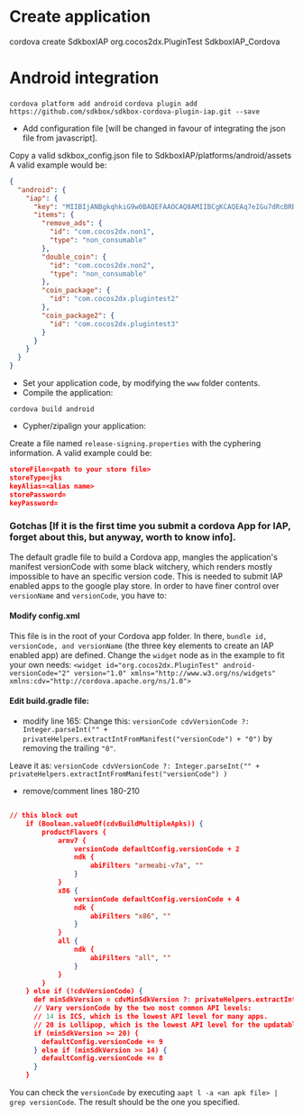 # Create application

cordova create SdkboxIAP org.cocos2dx.PluginTest SdkboxIAP_Cordova

# Android integration

`cordova platform add android`
`cordova plugin add https://github.com/sdkbox/sdkbox-cordova-plugin-iap.git --save`

* Add configuration file [will be changed in favour of integrating the json file from javascript].

Copy a valid sdkbox_config.json file to SdkboxIAP/platforms/android/assets
A valid example would be:
```json
{
  "android": {
    "iap": {
      "key": "MIIBIjANBgkqhkiG9w0BAQEFAAOCAQ8AMIIBCgKCAQEAq7eIGu7dRcBRBSC05cYvxjBMd7cqq9w6++1er+cqO2tyWPtWB4vuTkliq4k/Fkylx5UMfptdOYOW8ENgQyVucs/NyuOAGmve4j5JFhLPcLa6LjO2HUSY6zk04DRR9Zw7YPET4WAezZTz8jYMGhPG08HYltVj8cmSpSFWd1nI0pGOJoLQIMkIkXplgnPQRbMpuOu70vnQQBS1RFcoFT7OjaV8U0cfJzMoS1TMkGqaJKks2T+qOBNTtkXzge92EnvYIkhpCfN98dj6aQmETNp5yj5Fa+jcbAVF8dy5xymJwioL89XQKfKkGR+P6ESMoBEPfIZYIlMU8EUwmC+UKGLujQIDAQAB",
      "items": {
        "remove_ads": {
          "id": "com.cocos2dx.non1",
          "type": "non_consumable"
        },
        "double_coin": {
          "id": "com.cocos2dx.non2",
          "type": "non_consumable"
        },
        "coin_package": {
          "id": "com.cocos2dx.plugintest2"
        },
        "coin_package2": {
          "id": "com.cocos2dx.plugintest3"
        }
      }
    }
  }
}
```

* Set your application code, by modifying the `www` folder contents.
* Compile the application:

`cordova build android`

* Cypher/zipalign your application:

Create a file named `release-signing.properties` with the cyphering information. A valid example could be:

```json
storeFile=<path to your store file>
storeType=jks
keyAlias=<alias name>
storePassword=
keyPassword=
```

### Gotchas [If it is the first time you submit a cordova App for IAP, forget about this, but anyway, worth to know info].

The default gradle file to build a Cordova app, mangles the application's manifest versionCode with some black witchery, which renders mostly impossible to have an specific version code. This is needed to submit IAP enabled apps to the google play store.
In order to have finer control over `versionName` and `versionCode`, you have to:

#### Modify config.xml

This file is in the root of your Cordova app folder.
In there, `bundle id, versionCode, and versionName` (the three key elements to create an IAP enabled app) are defined.
Change the `widget` node as in the example to fit your own needs:
`<widget id="org.cocos2dx.PluginTest" android-versionCode="2" version="1.0" xmlns="http://www.w3.org/ns/widgets" xmlns:cdv="http://cordova.apache.org/ns/1.0">`

#### Edit build.gradle file:

* modify line 165:
Change this: `versionCode cdvVersionCode ?: Integer.parseInt("" + privateHelpers.extractIntFromManifest("versionCode") + "0")` 
by removing the trailing `"0"`. 

Leave it as: `versionCode cdvVersionCode ?: Integer.parseInt("" + privateHelpers.extractIntFromManifest("versionCode") )`
* remove/comment lines 180-210

```json

// this block out
    if (Boolean.valueOf(cdvBuildMultipleApks)) {
        productFlavors {
            armv7 {
                versionCode defaultConfig.versionCode + 2
                ndk {
                    abiFilters "armeabi-v7a", ""
                }
            }
            x86 {
                versionCode defaultConfig.versionCode + 4
                ndk {
                    abiFilters "x86", ""
                }
            }
            all {
                ndk {
                    abiFilters "all", ""
                }
            }
        }
    } else if (!cdvVersionCode) {
      def minSdkVersion = cdvMinSdkVersion ?: privateHelpers.extractIntFromManifest("minSdkVersion")
      // Vary versionCode by the two most common API levels:
      // 14 is ICS, which is the lowest API level for many apps.
      // 20 is Lollipop, which is the lowest API level for the updatable system webview.
      if (minSdkVersion >= 20) {
        defaultConfig.versionCode += 9
      } else if (minSdkVersion >= 14) {
        defaultConfig.versionCode += 8
      }
    }
```

You can check the `versionCode` by executing `aapt l -a <an apk file> | grep versionCode`.
The result should be the one you specified.
